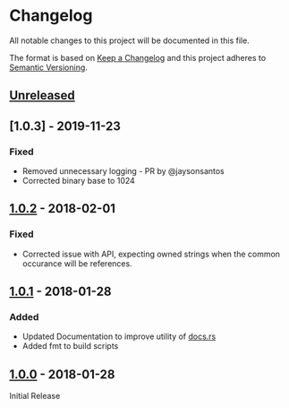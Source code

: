 # Changelog

All notable changes to this project will be documented in this file.

The format is based on [Keep a Changelog](http://keepachangelog.com/en/1.0.0/)
and this project adheres to [Semantic Versioning](http://semver.org/spec/v2.0.0.html).

## [Unreleased]

## [1.0.3] - 2019-11-23

### Fixed

-   Removed unnecessary logging - PR by @jaysonsantos
-   Corrected binary base to 1024

## [1.0.2] - 2018-02-01

### Fixed

-   Corrected issue with API, expecting owned strings when the common occurance will be references.

## [1.0.1] - 2018-01-28

### Added

-   Updated Documentation to improve utility of [docs.rs](https://docs.rs/crate/human_format/)
-   Added fmt to build scripts

## [1.0.0] - 2018-01-28

Initial Release

[unreleased]: https://github.com/BobGneu/human-format-rs/compare/master...develop
[1.0.2]: https://github.com/BobGneu/human-format-rs/compare/1.0.1...1.0.2
[1.0.1]: https://github.com/BobGneu/human-format-rs/compare/1.0.0...1.0.1
[1.0.0]: https://github.com/BobGneu/human-format-rs/tree/1.0.0
